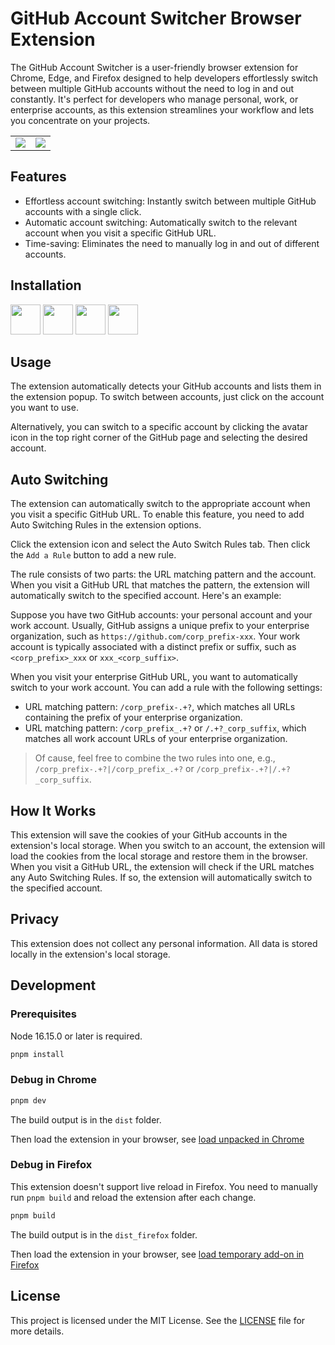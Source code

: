 # GitHub Account Switcher Browser Extension

The GitHub Account Switcher is a user-friendly browser extension for Chrome, Edge, and Firefox designed to help developers effortlessly switch between multiple GitHub accounts without the need to log in and out constantly. It's perfect for developers who manage personal, work, or enterprise accounts, as this extension streamlines your workflow and lets you concentrate on your projects.

<table>
<tr>
  <td><img src="./screenshots/popup.png" /></td>
  <td><img src="./screenshots/dropdown.png" /></td>
</tr>
</table>


## Features

- Effortless account switching: Instantly switch between multiple GitHub accounts with a single click.
- Automatic account switching: Automatically switch to the relevant account when you visit a specific GitHub URL.
- Time-saving: Eliminates the need to manually log in and out of different accounts.

## Installation

<a href="https://chrome.google.com/webstore/detail/glnlddiaebecckddpfcangohjebhhoea"><img src="https://raw.githubusercontent.com/alrra/browser-logos/master/src/chrome/chrome_128x128.png" width="48" /></a>
<a href="https://addons.mozilla.org/en-US/firefox/addon/github-account-switcher/"><img src="https://raw.githubusercontent.com/alrra/browser-logos/master/src/firefox/firefox_128x128.png" width="48" /></a>
<a href="https://microsoftedge.microsoft.com/addons/detail/mibpjgghmehliaphcpjjhhfcopeodene"><img src="https://raw.githubusercontent.com/alrra/browser-logos/master/src/edge/edge_128x128.png" width="48" /></a>
<a href="https://chrome.google.com/webstore/detail/glnlddiaebecckddpfcangohjebhhoea"><img src="https://raw.githubusercontent.com/alrra/browser-logos/master/src/brave/brave_128x128.png" width="48" /></a>

## Usage

The extension automatically detects your GitHub accounts and lists them in the extension popup. To switch between accounts, just click on the account you want to use.

Alternatively, you can switch to a specific account by clicking the avatar icon in the top right corner of the GitHub page and selecting the desired account.

## Auto Switching

The extension can automatically switch to the appropriate account when you visit a specific GitHub URL. To enable this feature, you need to add Auto Switching Rules in the extension options.

Click the extension icon and select the Auto Switch Rules tab. Then click the `Add a Rule` button to add a new rule.

The rule consists of two parts: the URL matching pattern and the account. When you visit a GitHub URL that matches the pattern, the extension will automatically switch to the specified account. Here's an example:

Suppose you have two GitHub accounts: your personal account and your work account. Usually, GitHub assigns a unique prefix to your enterprise organization, such as `https://github.com/corp_prefix-xxx`. Your work account is typically associated with a distinct prefix or suffix, such as `<corp_prefix>_xxx` or `xxx_<corp_suffix>`.

When you visit your enterprise GitHub URL, you want to automatically switch to your work account. You can add a rule with the following settings:

- URL matching pattern: `/corp_prefix-.+?`, which matches all URLs containing the prefix of your enterprise organization.
- URL matching pattern: `/corp_prefix_.+?` or `/.+?_corp_suffix`, which matches all work account URLs of your enterprise organization.

> Of cause, feel free to combine the two rules into one, e.g., `/corp_prefix-.+?|/corp_prefix_.+?` or `/corp_prefix-.+?|/.+?_corp_suffix`.

## How It Works

This extension will save the cookies of your GitHub accounts in the extension's local storage. When you switch to an account, the extension will load the cookies from the local storage and restore them in the browser. When you visit a GitHub URL, the extension will check if the URL matches any Auto Switching Rules. If so, the extension will automatically switch to the specified account.

## Privacy

This extension does not collect any personal information. All data is stored locally in the extension's local storage.

## Development

### Prerequisites

Node 16.15.0 or later is required.

```bash
pnpm install
```

### Debug in Chrome

```bash
pnpm dev
```

The build output is in the `dist` folder.

Then load the extension in your browser, see [load unpacked in Chrome](https://developer.chrome.com/docs/extensions/mv3/getstarted/development-basics/#load-unpacked)

### Debug in Firefox

This extension doesn't support live reload in Firefox. You need to manually run `pnpm build` and reload the extension after each change.

```bash
pnpm build
```

The build output is in the `dist_firefox` folder.

Then load the extension in your browser, see [load temporary add-on in Firefox](https://extensionworkshop.com/documentation/develop/temporary-installation-in-firefox/)

## License

This project is licensed under the MIT License. See the [LICENSE](./LICENSE) file for more details.
